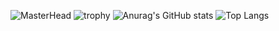 ![MasterHead](https://images.alphacoders.com/113/1138740.png)
![trophy](https://github-profile-trophy.vercel.app/?username=suzukebount&theme=onedark)
![Anurag's GitHub stats](https://github-readme-stats.vercel.app/api?username=suzukebount&show_icons=true&theme=dracula)
![Top Langs](https://github-readme-stats.vercel.app/api/top-langs/?username=suzukebount&layout=compact)


<!--
**SuzukeBount/SuzukeBount** is a ✨ _special_ ✨ repository because its `README.md` (this file) appears on your GitHub profile.

Here are some ideas to get you started:
[![Anurag's GitHub stats](https://github-readme-stats.vercel.app/api?username=SuzukeBount)](https://github.com/anuraghazra/github-readme-stats)

- 🔭 I’m currently working on ...
- 🌱 I’m currently learning ...
- 👯 I’m looking to collaborate on ...
- 🤔 I’m looking for help with ...
- 💬 Ask me about ...
- 📫 How to reach me: ...
- 😄 Pronouns: ...
- ⚡ Fun fact: ...
-->
